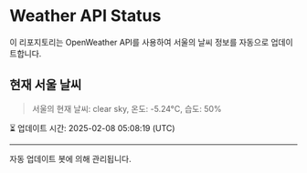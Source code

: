 
# Weather API Status

이 리포지토리는 OpenWeather API를 사용하여 서울의 날씨 정보를 자동으로 업데이트합니다.

## 현재 서울 날씨
> 서울의 현재 날씨: clear sky, 온도: -5.24°C, 습도: 50%

⏳ 업데이트 시간: 2025-02-08 05:08:19 (UTC)

---
자동 업데이트 봇에 의해 관리됩니다.
